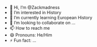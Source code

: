 - 👋 Hi, I’m @Zackmadness
- 👀 I’m interested in History
- 🌱 I’m currently learning European History
- 💞️ I’m looking to collaborate on ...
- 📫 How to reach me
- 😄 Pronouns: He/Him
- ⚡ Fun fact: ...

<!---
Zackmadness/Zackmadness is a ✨ special ✨ repository because its `README.md` (this file) appears on your GitHub profile.
You can click the Preview link to take a look at your changes.
--->
